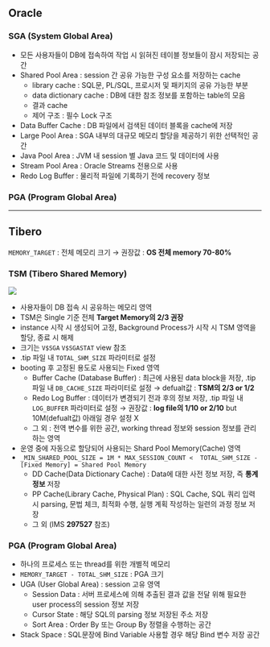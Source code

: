 ## Oracle
### SGA (System Global Area)
- 모든 사용자들이 DB에 접속하여 작업 시 읽혀진 테이블 정보들이 잠시 저장되는 공간
- Shared Pool Area : session 간 공유 가능한 구성 요소를 저장하는 cache
  - library cache : SQL문, PL/SQL, 프로시저 및 패키지의 공유 가능한 부분
  - data dictionary cache : DB에 대한 참조 정보를 포함하는 table의 모음
  - 결과 cache
  - 제어 구조 :  필수 Lock 구조
- Data Buffer Cache : DB 파일에서 검색된 데이터 블록을 cache에 저장
- Large Pool Area : SGA 내부의 대규모 메모리 할당을 제공하기 위한 선택적인 공간
- Java Pool Area : JVM 내 session 별 Java 코드 및 데이터에 사용
- Stream Pool Area : Oracle Streams 전용으로 사용
- Redo Log Buffer : 물리적 파일에 기록하기 전에 recovery 정보
### PGA (Program Global Area)

---
## Tibero
`MEMORY_TARGET` : 전체 메모리 크기 → 권장값 : **OS 전체 memory 70-80%**
### TSM (Tibero Shared Memory)
![](https://prod-files-secure.s3.us-west-2.amazonaws.com/2e9f035b-3bba-4ce1-902b-03e8e4545fa2/50e74659-9cf4-4d7e-a1bb-37b94051050d/3.1_TSM.png?X-Amz-Algorithm=AWS4-HMAC-SHA256&X-Amz-Content-Sha256=UNSIGNED-PAYLOAD&X-Amz-Credential=ASIAZI2LB4666HH3NCLO%2F20251008%2Fus-west-2%2Fs3%2Faws4_request&X-Amz-Date=20251008T032857Z&X-Amz-Expires=3600&X-Amz-Security-Token=IQoJb3JpZ2luX2VjEBsaCXVzLXdlc3QtMiJGMEQCIGnD0udMYnd48KrZsNCwhmBXLN1EfHnMQerTs9RduTQnAiA6Ey6FpcGzO94b%2BVOiougBqLN16X4p369wjNRM7EYl2iqIBAi0%2F%2F%2F%2F%2F%2F%2F%2F%2F%2F8BEAAaDDYzNzQyMzE4MzgwNSIML1qVh%2Fxy3gjkfXxOKtwD68krVnwrBlwPi6eW25htsqSnvyu%2BM4MIUIR4d2i9PIpkbLBDn9S5drvVjs68z8hWH2x50I4wBMy7z10mU%2FxqXVfuvRCAsOXcOlonM2WVIDr%2F10Iw5%2FJXff%2BC5QLtT0JeqcjBlVIVFjnHj8J6mSgOZw%2FV4EqTJhM9ptyql6ju4TdXjH6iukS3Sl24OXlX%2BHFrmEVpWcJGKCw1zt10BCz8En1pcjL8IrOp9kG52nvWmtUHW0X4utHPbWL5TQBMhl0gRVRBVXorLguSUEFNeXsDOllH%2FdbTxlnd%2B8NpMH2PbbLvihxaD9H409w5zzAR5p8JWHAi7NQc6eoQ1qkNeHc5T4EeWwuqsuh1P3JQnlD1R%2FJndAjzuFpHpf85CuZvEvpdJrIWdLqbGb7OytkUyv%2B1lgwcQgM%2B6Or5ZWm%2FgijGywu5ni8k6HJjfBXLTlcWNrBRpj1HIV3P3N%2BNHbl%2FFb9bZXayWA%2Fz6M9Bo%2Frjn8PYUPv4KjNuIzkettftLSRKd8y%2BDz6FAB9n%2Fa%2Bj1c5X5J9oF2SJKmqccfGwLXJrk4TKOMZSHeKbtErTga0%2FKmKFGipcMIPudAUwXaUvVqApTq4fgTk2DncOvfYHjelTVVL8mH913IMNNknlw8sfOvMw6q6XxwY6pgG16JVH9qdCLgvkMYaQU9O1E89J3GPhR%2FzptIerZdCUgXX9Pnb46GIhmw1Ywed7IQ8NuqptXq%2BAtmpiMaERzpWJ5i%2FqW6riq5S2H0onixnjU4Ho44GxZ8j3lmpjtUPq0nNlsQGfKO97kie6oN%2FnGpVM4f3zsfo2OQ6ZHjLV8KpA4xvEus8Te%2Fy%2Fi6rhnPUM85xR2SLeUH9eM%2FTHafyRQL54dyiWb7l6&X-Amz-Signature=c8b02d2e548cd7627b109db25dd8ac60bebbfb0ea4626fc84055a9cd0b522bd3&X-Amz-SignedHeaders=host&x-amz-checksum-mode=ENABLED&x-id=GetObject)
- 사용자들이 DB 접속 시 공유하는 메모리 영역
- TSM은 Single 기준 전체 **Target Memory의 2/3 권장**
- instance 시작 시 생성되어 고정, Background Process가 시작 시 TSM 영역을 할당, 종료 시 해제
- 크기는 `V$SGA` `V$SGASTAT` view 참조
- .tip 파일 내 `TOTAL_SHM_SIZE` 파라미터로 설정
- booting 후 고정된 용도로 사용되는 Fixed 영역
  - Buffer Cache (Database Buffer) : 최근에 사용된 data block을 저장, .tip 파일 내 `DB_CACHE_SIZE` 파라미터로 설정 → defualt값 : **TSM의 2/3 or 1/2**
  - Redo Log Buffer : 데이터가 변경되기 전과 후의 정보 저장, .tip 파일 내 `LOG_BUFFER` 파라미터로 설정 → 권장값 : **log file의 1/10 or 2/10** but 10M(defualt값) 아래일 경우 설정 X
  - 그 외 : 전역 변수를 위한 공간, working thread 정보와 session 정보를 관리하는 영역
- 운영 중에 자동으로 할당되어 사용되는 Shard Pool Memory(Cache) 영역
- `_MIN_SHARED_POOL_SIZE = 1M * MAX_SESSION_COUNT <  TOTAL_SHM_SIZE - [Fixed Memory] = Shared Pool Memory`
  - DD Cache(Data Dictionary Cache) : Data에 대한 사전 정보 저장, 즉 **통계정보** 저장 
  - PP Cache(Library Cache, Physical Plan) : SQL Cache, SQL 쿼리 입력 시 parsing, 문법 체크, 최적화 수행, 실행 계획 작성하는 일련의 과정 정보 저장
  - 그 외  (IMS **297527** 참조)
### PGA (Program Global Area)
- 하나의 프로세스 또는 thread를 위한 개별적 메모리
- `MEMORY_TARGET - TOTAL_SHM_SIZE` : PGA 크기
- UGA (User Global Area) : session 고유 영역
  - Session Data : 서버 프로세스에 의해 추출된 결과 값을 전달 위해 필요한 user process의 session 정보 저장
  - Cursor State : 해당 SQL의 parsing 정보 저장된 주소 저장
  - Sort Area : Order By 또는 Group By 정렬을 수행하는 공간
- Stack Space : SQL문장에 Bind Variable 사용할 경우 해당 Bind 변수 저장 공간

